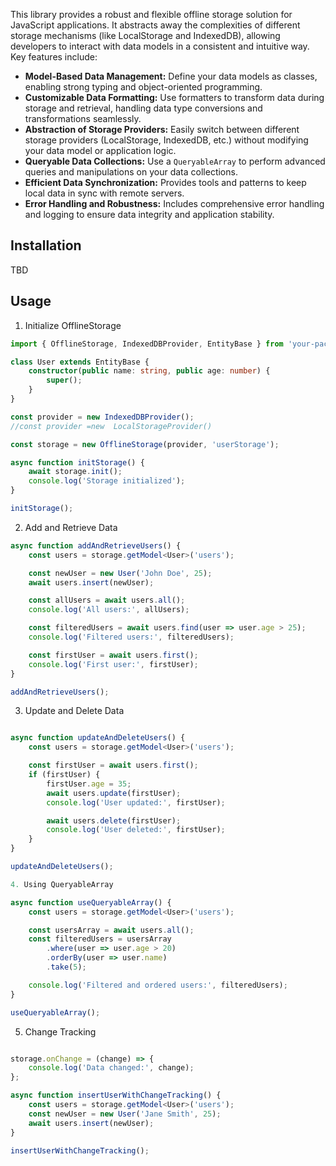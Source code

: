 This library provides a robust and flexible offline storage solution for JavaScript applications. It abstracts away the complexities of different storage mechanisms (like LocalStorage and IndexedDB), allowing developers to interact with data models in a consistent and intuitive way. Key features include:

* **Model-Based Data Management:** Define your data models as classes, enabling strong typing and object-oriented programming.
* **Customizable Data Formatting:** Use formatters to transform data during storage and retrieval, handling data type conversions and transformations seamlessly.
* **Abstraction of Storage Providers:** Easily switch between different storage providers (LocalStorage, IndexedDB, etc.) without modifying your data model or application logic.
* **Queryable Data Collections:** Use a `QueryableArray` to perform advanced queries and manipulations on your data collections.
* **Efficient Data Synchronization:** Provides tools and patterns to keep local data in sync with remote servers.
* **Error Handling and Robustness:** Includes comprehensive error handling and logging to ensure data integrity and application stability.


## Installation


TBD


## Usage


1. Initialize OfflineStorage

```typescript 
import { OfflineStorage, IndexedDBProvider, EntityBase } from 'your-package-name';

class User extends EntityBase {
    constructor(public name: string, public age: number) {
        super();
    }
}

const provider = new IndexedDBProvider();
//const provider =new  LocalStorageProvider()

const storage = new OfflineStorage(provider, 'userStorage');

async function initStorage() {
    await storage.init();
    console.log('Storage initialized');
}

initStorage();

```

2. Add and Retrieve Data



```typescript 
async function addAndRetrieveUsers() {
    const users = storage.getModel<User>('users');

    const newUser = new User('John Doe', 25);
    await users.insert(newUser);

    const allUsers = await users.all();
    console.log('All users:', allUsers);

    const filteredUsers = await users.find(user => user.age > 25);
    console.log('Filtered users:', filteredUsers);

    const firstUser = await users.first();
    console.log('First user:', firstUser);
}

addAndRetrieveUsers();


```

3. Update and Delete Data



```typescript 

async function updateAndDeleteUsers() {
    const users = storage.getModel<User>('users');

    const firstUser = await users.first();
    if (firstUser) {
        firstUser.age = 35;
        await users.update(firstUser);
        console.log('User updated:', firstUser);

        await users.delete(firstUser);
        console.log('User deleted:', firstUser);
    }
}

updateAndDeleteUsers();


```


```typescript 
4. Using QueryableArray

async function useQueryableArray() {
    const users = storage.getModel<User>('users');

    const usersArray = await users.all();
    const filteredUsers = usersArray
        .where(user => user.age > 20)
        .orderBy(user => user.name)
        .take(5);

    console.log('Filtered and ordered users:', filteredUsers);
}

useQueryableArray();

```

5. Change Tracking


```typescript 

storage.onChange = (change) => {
    console.log('Data changed:', change);
};

async function insertUserWithChangeTracking() {
    const users = storage.getModel<User>('users');
    const newUser = new User('Jane Smith', 25);
    await users.insert(newUser);
}

insertUserWithChangeTracking();

```

